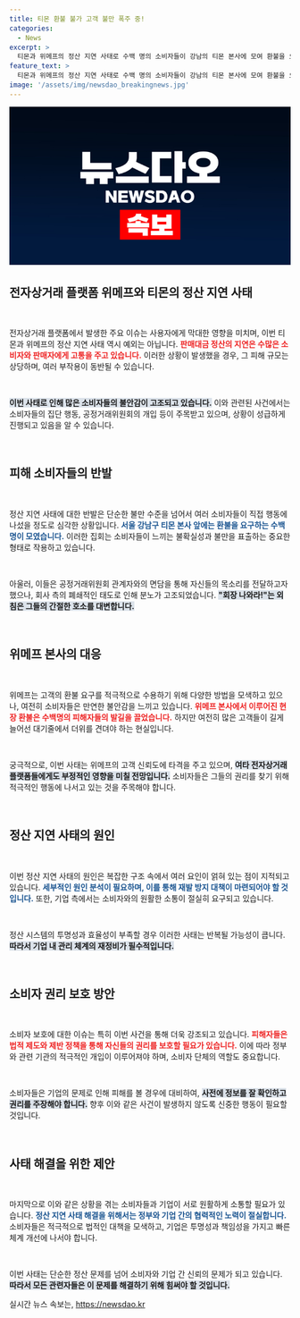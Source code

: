 ```yaml
---
title: 티몬 환불 불가 고객 불만 폭주 중!
categories:
  - News
excerpt: >
  티몬과 위메프의 정산 지연 사태로 수백 명의 소비자들이 강남의 티몬 본사에 모여 환불을 요구하며 항의했습니다. 공정위 관계자 설명에도 불구, 티몬의 대처에 대한 불신과 분노가 계속해 확산되고 있습니다.
feature_text: >
  티몬과 위메프의 정산 지연 사태로 수백 명의 소비자들이 강남의 티몬 본사에 모여 환불을 요구하며 항의했습니다. 공정위 관계자 설명에도 불구, 티몬의 대처에 대한 불신과 분노가 계속해 확산되고 있습니다.
image: '/assets/img/newsdao_breakingnews.jpg'
---
```


<p><img src="/assets/img/newsdao_breakingnews.jpg" alt="firstkoreanews 속보" /></p>

<h2 data-ke-size="size26">전자상거래 플랫폼 위메프와 티몬의 정산 지연 사태</h2>

<p data-ke-size="size16">&nbsp;</p>

<p>전자상거래 플랫폼에서 발생한 주요 이슈는 사용자에게 막대한 영향을 미치며, 이번 티몬과 위메프의 정산 지연 사태 역시 예외는 아닙니다. <b><span style="color: #ee2323;">판매대금 정산의 지연은 수많은 소비자와 판매자에게 고통을 주고 있습니다.</span></b> 이러한 상황이 발생했을 경우, 그 피해 규모는 상당하며, 여러 부작용이 동반될 수 있습니다. </p>

<p data-ke-size="size16">&nbsp;</p>

<p><b><span style="background-color: #21538527;">이번 사태로 인해 많은 소비자들의 불안감이 고조되고 있습니다.</span></b> 이와 관련된 사건에서는 소비자들의 집단 행동, 공정거래위원회의 개입 등이 주목받고 있으며, 상황이 성급하게 진행되고 있음을 알 수 있습니다.</p>

<p data-ke-size="size16">&nbsp;</p>

<h2 data-ke-size="size26">피해 소비자들의 반발</h2>

<p data-ke-size="size16">&nbsp;</p>

<p>정산 지연 사태에 대한 반발은 단순한 불만 수준을 넘어서 여러 소비자들이 직접 행동에 나섰을 정도로 심각한 상황입니다. <b><span style="color: #1a5490;">서울 강남구 티몬 본사 앞에는 환불을 요구하는 수백명이 모였습니다.</span></b> 이러한 집회는 소비자들이 느끼는 불확실성과 불만을 표출하는 중요한 형태로 작용하고 있습니다.</p>

<p data-ke-size="size16">&nbsp;</p>

<p>아울러, 이들은 공정거래위원회 관계자와의 면담을 통해 자신들의 목소리를 전달하고자 했으나, 회사 측의 폐쇄적인 태도로 인해 분노가 고조되었습니다. <b><span style="background-color: #21538527;">"회장 나와라!"는 외침은 그들의 간절한 호소를 대변합니다.</span></b></p>

<p data-ke-size="size16">&nbsp;</p>

<h2 data-ke-size="size26">위메프 본사의 대응</h2>

<p data-ke-size="size16">&nbsp;</p>

<p>위메프는 고객의 환불 요구를 적극적으로 수용하기 위해 다양한 방법을 모색하고 있으나, 여전히 소비자들은 만연한 불안감을 느끼고 있습니다. <b><span style="color: #ee2323;">위메프 본사에서 이루어진 현장 환불은 수백명의 피해자들의 발길을 끌었습니다.</span></b> 하지만 여전히 많은 고객들이 길게 늘어선 대기줄에서 더위를 견뎌야 하는 현실입니다.</p>

<p data-ke-size="size16">&nbsp;</p>

<p>궁극적으로, 이번 사태는 위메프의 고객 신뢰도에 타격을 주고 있으며, <b><span style="background-color: #21538527;">여타 전자상거래 플랫폼들에게도 부정적인 영향을 미칠 전망입니다.</span></b> 소비자들은 그들의 권리를 찾기 위해 적극적인 행동에 나서고 있는 것을 주목해야 합니다.</p>

<p data-ke-size="size16">&nbsp;</p>

<h2 data-ke-size="size26">정산 지연 사태의 원인</h2>

<p data-ke-size="size16">&nbsp;</p>

<p>이번 정산 지연 사태의 원인은 복잡한 구조 속에서 여러 요인이 얽혀 있는 점이 지적되고 있습니다. <b><span style="color: #1a5490;">세부적인 원인 분석이 필요하며, 이를 통해 재발 방지 대책이 마련되어야 할 것입니다.</span></b> 또한, 기업 측에서는 소비자와의 원활한 소통이 절실히 요구되고 있습니다.</p>

<p data-ke-size="size16">&nbsp;</p>

<p>정산 시스템의 투명성과 효율성이 부족할 경우 이러한 사태는 반복될 가능성이 큽니다. <b><span style="background-color: #21538527;">따라서 기업 내 관리 체계의 재정비가 필수적입니다.</span></b></p>

<p data-ke-size="size16">&nbsp;</p>

<h2 data-ke-size="size26">소비자 권리 보호 방안</h2>

<p data-ke-size="size16">&nbsp;</p>

<p>소비자 보호에 대한 이슈는 특히 이번 사건을 통해 더욱 강조되고 있습니다. <b><span style="color: #ee2323;">피해자들은 법적 제도와 제반 정책을 통해 자신들의 권리를 보호할 필요가 있습니다.</span></b> 이에 따라 정부와 관련 기관의 적극적인 개입이 이루어져야 하며, 소비자 단체의 역할도 중요합니다.</p>

<p data-ke-size="size16">&nbsp;</p>

<p>소비자들은 기업의 문제로 인해 피해를 볼 경우에 대비하여, <b><span style="background-color: #21538527;">사전에 정보를 잘 확인하고 권리를 주장해야 합니다.</span></b> 향후 이와 같은 사건이 발생하지 않도록 신중한 행동이 필요할 것입니다.</p>

<p data-ke-size="size16">&nbsp;</p>

<h2 data-ke-size="size26">사태 해결을 위한 제안</h2>

<p data-ke-size="size16">&nbsp;</p>

<p>마지막으로 이와 같은 상황을 겪는 소비자들과 기업이 서로 원활하게 소통할 필요가 있습니다. <b><span style="color: #1a5490;">정산 지연 사태 해결을 위해서는 정부와 기업 간의 협력적인 노력이 절실합니다.</span></b> 소비자들은 적극적으로 법적인 대책을 모색하고, 기업은 투명성과 책임성을 가지고 빠른 체계 개선에 나서야 합니다. </p>

<p data-ke-size="size16">&nbsp;</p>

<p>이번 사태는 단순한 정산 문제를 넘어 소비자와 기업 간 신뢰의 문제가 되고 있습니다. <b><span style="background-color: #21538527;">따라서 모든 관련자들은 이 문제를 해결하기 위해 힘써야 할 것입니다.</span></b></p>
실시간 뉴스 속보는, <a href="https://newsdao.kr" rel="dofollow">https://newsdao.kr</a>


